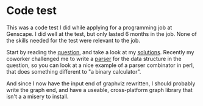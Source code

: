 # Code test

This was a code test I did while applying for a programming job at Genscape.  I did well at the test, but only lasted 6 months in the job.  None of the skills needed for the test were relevant to the job.

Start by reading the [question](question.md), and take a look at my [solutions](solution.md).  Recently my coworker challenged me to write
a [parser](parser.md) for the data structure in the question, so you can look at a nice example of a parser combinator in perl, that does
something different to "a binary calculator".

And since I now have the input end of graphviz rewritten, I should probably write the graph end, and have a useable, cross-platform graph library that isn't a a misery to install.
